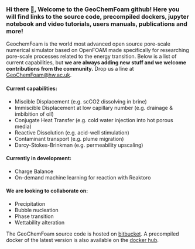 ### Hi there 👋, Welcome to the GeoChemFoam github! Here you will find links to the source code, precompiled dockers, jupyter notebook and video tutorials, users manuals, publications and more!


GeochemFoam is the world most advanced open source pore-scale numerical simulator based on OpenFOAM made specifically for researching pore-scale processes related to the energy transition. Below is a list of current capabilities, but __we are always adding new stuff and we welcome contributions from the community.__ Drop us a line at GeoChemFoam@hw.ac.uk.

#### __Current capabilities:__
- Miscible Displacement (e.g. scCO2 dissolving in brine)
- Immiscible Displacement at low capillary number (e.g. drainage & imbibition of oil)
- Conjugate Heat Transfer (e.g. cold water injection into hot porous media)
- Reactive Dissolution (e.g. acid-well stimulation)
- Contaminant transport (e.g. plume migration)
- Darcy-Stokes-Brinkman (e.g. permeability upscaling)

#### __Currently in development:__
- Charge Balance
- On-demand machine learning for reaction with Reaktoro

#### __We are looking to collaborate on:__
- Precipitation
- Bubble nucleation
- Phase transition
- Wettability alteration

The GeoChemFoam source code is hosted on [bitbucket](https://bitbucket.org/HWUCarbonates/workspace/projects/GCF). A precompiled docker of the latest version is also available on the [docker hub](https://hub.docker.com/r/jcmaes/geochemfoam).
